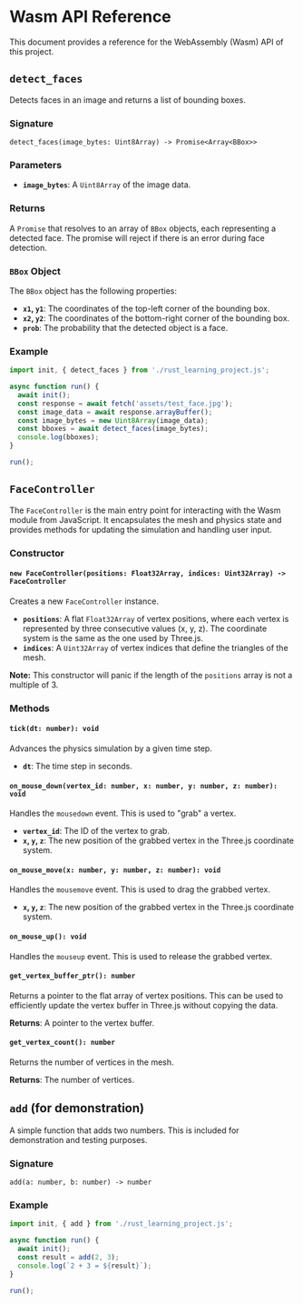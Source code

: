 # Wasm API Reference

This document provides a reference for the WebAssembly (Wasm) API of this project.

## `detect_faces`

Detects faces in an image and returns a list of bounding boxes.

### Signature

`detect_faces(image_bytes: Uint8Array) -> Promise<Array<BBox>>`

### Parameters

- **`image_bytes`**: A `Uint8Array` of the image data.

### Returns

A `Promise` that resolves to an array of `BBox` objects, each representing a detected face. The promise will reject if there is an error during face detection.

### `BBox` Object

The `BBox` object has the following properties:

- **`x1`, `y1`**: The coordinates of the top-left corner of the bounding box.
- **`x2`, `y2`**: The coordinates of the bottom-right corner of the bounding box.
- **`prob`**: The probability that the detected object is a face.

### Example

```javascript
import init, { detect_faces } from './rust_learning_project.js';

async function run() {
  await init();
  const response = await fetch('assets/test_face.jpg');
  const image_data = await response.arrayBuffer();
  const image_bytes = new Uint8Array(image_data);
  const bboxes = await detect_faces(image_bytes);
  console.log(bboxes);
}

run();
```

## `FaceController`

The `FaceController` is the main entry point for interacting with the Wasm module from JavaScript. It encapsulates the mesh and physics state and provides methods for updating the simulation and handling user input.

### Constructor

#### `new FaceController(positions: Float32Array, indices: Uint32Array) -> FaceController`

Creates a new `FaceController` instance.

- **`positions`**: A flat `Float32Array` of vertex positions, where each vertex is represented by three consecutive values (x, y, z). The coordinate system is the same as the one used by Three.js.
- **`indices`**: A `Uint32Array` of vertex indices that define the triangles of the mesh.

**Note:** This constructor will panic if the length of the `positions` array is not a multiple of 3.

### Methods

#### `tick(dt: number): void`

Advances the physics simulation by a given time step.

- **`dt`**: The time step in seconds.

#### `on_mouse_down(vertex_id: number, x: number, y: number, z: number): void`

Handles the `mousedown` event. This is used to "grab" a vertex.

- **`vertex_id`**: The ID of the vertex to grab.
- **`x`, `y`, `z`**: The new position of the grabbed vertex in the Three.js coordinate system.

#### `on_mouse_move(x: number, y: number, z: number): void`

Handles the `mousemove` event. This is used to drag the grabbed vertex.

- **`x`, `y`, `z`**: The new position of the grabbed vertex in the Three.js coordinate system.

#### `on_mouse_up(): void`

Handles the `mouseup` event. This is used to release the grabbed vertex.

#### `get_vertex_buffer_ptr(): number`

Returns a pointer to the flat array of vertex positions. This can be used to efficiently update the vertex buffer in Three.js without copying the data.

**Returns**: A pointer to the vertex buffer.

#### `get_vertex_count(): number`

Returns the number of vertices in the mesh.

**Returns**: The number of vertices.

## `add` (for demonstration)

A simple function that adds two numbers. This is included for demonstration and testing purposes.

### Signature

`add(a: number, b: number) -> number`

### Example

```javascript
import init, { add } from './rust_learning_project.js';

async function run() {
  await init();
  const result = add(2, 3);
  console.log(`2 + 3 = ${result}`);
}

run();
```
